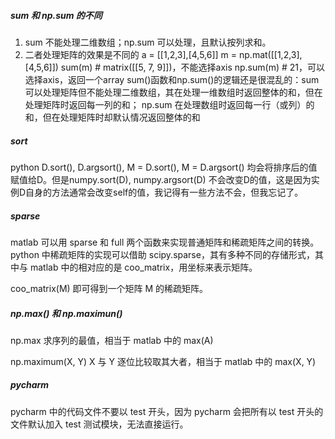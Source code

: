 ##### sum 和 np.sum 的不同

1. sum 不能处理二维数组；np.sum 可以处理，且默认按列求和。
2. 二者处理矩阵的效果是不同的 a = [[1,2,3],[4,5,6]] m = np.mat([[1,2,3],[4,5,6]]) sum(m) # matrix([[5, 7, 9]])，不能选择axis np.sum(m) # 21，可以选择axis，返回一个array sum()函数和np.sum()的逻辑还是很混乱的：sum 可以处理矩阵但不能处理二维数组，其在处理一维数组时返回整体的和，但在处理矩阵时返回每一列的和； np.sum 在处理数组时返回每一行（或列）的和，但在处理矩阵时却默认情况返回整体的和

##### sort

python D.sort(), D.argsort(), M = D.sort(), M = D.argsort() 均会将排序后的值赋值给D。但是numpy.sort(D), numpy.argsort(D) 不会改变D的值，这是因为实例D自身的方法通常会改变self的值，我记得有一些方法不会，但我忘记了。

##### sparse

matlab 可以用 sparse 和 full 两个函数来实现普通矩阵和稀疏矩阵之间的转换。python 中稀疏矩阵的实现可以借助 scipy.sparse，其有多种不同的存储形式，其中与 matlab 中的相对应的是 coo_matrix，用坐标来表示矩阵。

coo_matrix(M) 即可得到一个矩阵 M 的稀疏矩阵。

##### np.max() 和 np.maximun()

np.max 求序列的最值，相当于 matlab 中的 max(A)

np.maximum(X, Y) X 与 Y 逐位比较取其大者，相当于 matlab 中的 max(X, Y)



##### pycharm

pycharm 中的代码文件不要以 test 开头，因为 pycharm 会把所有以 test 开头的文件默认加入 test 测试模块，无法直接运行。